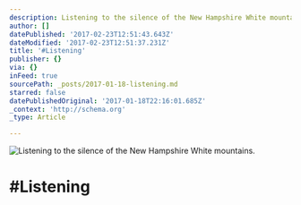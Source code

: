 ```yaml
---
description: Listening to the silence of the New Hampshire White mountains.
author: []
datePublished: '2017-02-23T12:51:43.643Z'
dateModified: '2017-02-23T12:51:37.231Z'
title: '#Listening'
publisher: {}
via: {}
inFeed: true
sourcePath: _posts/2017-01-18-listening.md
starred: false
datePublishedOriginal: '2017-01-18T22:16:01.685Z'
_context: 'http://schema.org'
_type: Article

---
```

![Listening to the silence of the New Hampshire White mountains.](https://the-grid-user-content.s3-us-west-2.amazonaws.com/3d9ec8e3-7bbf-4a44-9c9a-eb91918b869b.jpg)

# \#Listening
